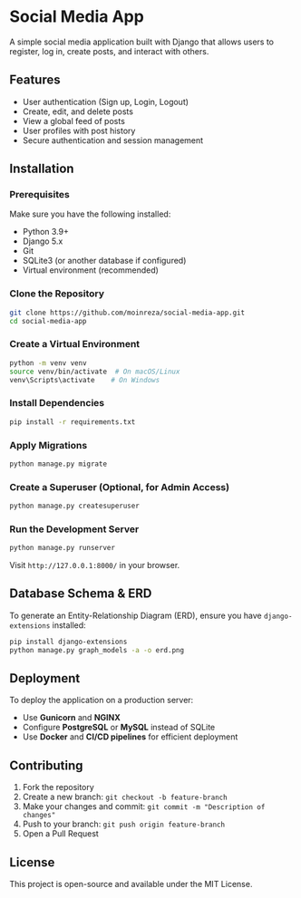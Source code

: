 # Social Media App

A simple social media application built with Django that allows users to register, log in, create posts, and interact with others.

## Features
- User authentication (Sign up, Login, Logout)
- Create, edit, and delete posts
- View a global feed of posts
- User profiles with post history
- Secure authentication and session management

## Installation

### Prerequisites
Make sure you have the following installed:
- Python 3.9+
- Django 5.x
- Git
- SQLite3 (or another database if configured)
- Virtual environment (recommended)

### Clone the Repository
```sh
git clone https://github.com/moinreza/social-media-app.git
cd social-media-app
```

### Create a Virtual Environment
```sh
python -m venv venv
source venv/bin/activate  # On macOS/Linux
venv\Scripts\activate    # On Windows
```

### Install Dependencies
```sh
pip install -r requirements.txt
```

### Apply Migrations
```sh
python manage.py migrate
```

### Create a Superuser (Optional, for Admin Access)
```sh
python manage.py createsuperuser
```

### Run the Development Server
```sh
python manage.py runserver
```
Visit `http://127.0.0.1:8000/` in your browser.

## Database Schema & ERD
To generate an Entity-Relationship Diagram (ERD), ensure you have `django-extensions` installed:
```sh
pip install django-extensions
python manage.py graph_models -a -o erd.png
```

## Deployment
To deploy the application on a production server:
- Use **Gunicorn** and **NGINX**
- Configure **PostgreSQL** or **MySQL** instead of SQLite
- Use **Docker** and **CI/CD pipelines** for efficient deployment

## Contributing
1. Fork the repository
2. Create a new branch: `git checkout -b feature-branch`
3. Make your changes and commit: `git commit -m "Description of changes"`
4. Push to your branch: `git push origin feature-branch`
5. Open a Pull Request

## License
This project is open-source and available under the MIT License.
